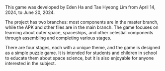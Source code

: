 This game was developed by Eden Ha and Tae Hyeong Lim from April 14, 2024, to June 20, 2024.

The project has two branches: most components are in the master branch, while the APK and other files are in the main branch. The game focuses on learning about outer space, spaceships, and other celestial components through assembling and completing various stages.

There are four stages, each with a unique theme, and the game is designed as a simple puzzle game. It is intended for students and children in school to educate them about space science, but it is also enjoyable for anyone interested in the subject.
